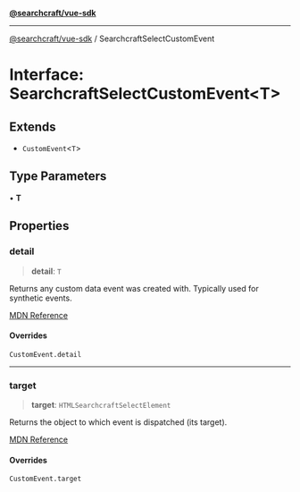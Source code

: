 [**@searchcraft/vue-sdk**](/reference/sdk/js-vue/README.md)

***

[@searchcraft/vue-sdk](/reference/sdk/js-vue/globals.md) / SearchcraftSelectCustomEvent

# Interface: SearchcraftSelectCustomEvent\<T\>

## Extends

- `CustomEvent`\<`T`\>

## Type Parameters

• **T**

## Properties

### detail

> **detail**: `T`

Returns any custom data event was created with. Typically used for synthetic events.

[MDN Reference](https://developer.mozilla.org/docs/Web/API/CustomEvent/detail)

#### Overrides

`CustomEvent.detail`

***

### target

> **target**: `HTMLSearchcraftSelectElement`

Returns the object to which event is dispatched (its target).

[MDN Reference](https://developer.mozilla.org/docs/Web/API/Event/target)

#### Overrides

`CustomEvent.target`
